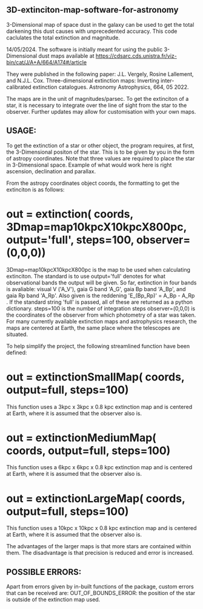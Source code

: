 ## 3D-extinciton-map-software-for-astronomy
3-Dimensional map of space dust in the galaxy can be used to get the total darkening this dust causes with unprecedented accuracy. This code caclulates the total extinction and magnitude.

14/05/2024.
The software is initially meant for using the public 3-Dimensional dust maps available at 
https://cdsarc.cds.unistra.fr/viz-bin/cat/J/A+A/664/A174#/article

They were published in the following paper:
J.L. Vergely, Rosine Lallement, and N.J.L. Cox. Three-dimensional extinction maps: Inverting inter-calibrated extinction
catalogues. Astronomy Astrophysics, 664, 05 2022.

The maps are in the unit of magnitudes/parsec. To get the extinciton of a star, it is necessary to integrate over the line of sight from the star to the observer. Further updates may allow for customisation with your own maps.

## USAGE:
To get the extinction of a star or other object, the program requires, at first, the 3-Dimensional positon of the star. This is to be given by you in the form of astropy coordinates. Note that three values are required to place the star in 3-Dimensional space. Example of what would work here is right ascension, declination and parallax.

From the astropy coordinates object coords, the formatting to get the extinciton is as follows:
# out = extinction( coords, 3Dmap=map10kpcX10kpcX800pc, output='full', steps=100, observer=(0,0,0))
3Dmap=map10kpcX10kpcX800pc is the map to be used when calculating extinciton. The standard is to use 
output='full' denotes for what observational bands the output will be given. So far, extinction in four bands is avaliable: visual V ('A_V'), gaia G band 'A_G', gaia Bp band 'A_Bp', and gaia Rp band 'A_Rp'. Also given is the reddening 'E_(Bp_Rp)' = A_Bp - A_Rp . If the standard string 'full' is passed, all of these are returned as a python dictionary. 
steps=100 is the number of integration steps
observer=(0,0,0) is the coordinates of the observer from which photometry of a star was taken. For many currently available extinction maps and astrophysics research, the maps are centered at Earth, the same place where the telescopes are situated.

To help simplify the project, the following streamlined function have been defined:
# out = extinctionSmallMap( coords, output=full, steps=100)
This function uses a 3kpc x 3kpc x 0.8 kpc extinction map and is centered at Earth, where it is assumed that the observer also is. 
# out = extinctionMediumMap( coords, output=full, steps=100)
This function uses a 6kpc x 6kpc x 0.8 kpc extinction map and is centered at Earth, where it is assumed that the observer also is. 
# out = extinctionLargeMap( coords, output=full, steps=100)
This function uses a 10kpc x 10kpc x 0.8 kpc extinction map and is centered at Earth, where it is assumed that the observer also is. 

The advantages of the larger maps is that more stars are contained within them. The disadvantage is that precision is reduced and error is increased.


## POSSIBLE ERRORS:

Apart from errors given by in-built functions of the package, custom errors that can be received are:
OUT_OF_BOUNDS_ERROR: the position of the star is outside of the extinction map used.
